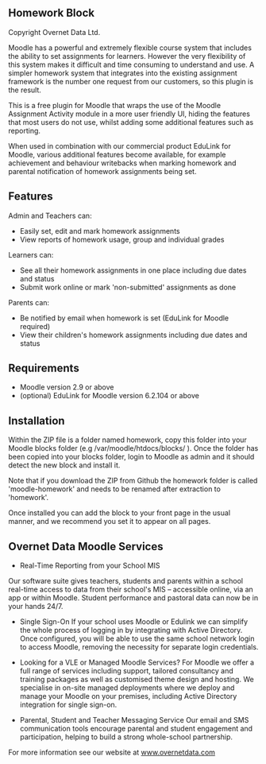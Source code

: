 Homework Block
--------------
Copyright Overnet Data Ltd.

Moodle has a powerful and extremely flexible course system that includes the 
ability to set assignments for learners. However the very flexibility of this 
system makes it difficult and time consuming to understand and use. A simpler 
homework system that integrates into the existing assignment framework is the 
number one request from our customers, so this plugin is the result.

This is a free plugin for Moodle that wraps the use of the Moodle Assignment 
Activity module in a more user friendly UI, hiding the features that most users
do not use, whilst adding some additional features such as reporting. 

When used in combination with our commercial product EduLink for Moodle, various
additional features become available, for example achievement and behaviour 
writebacks when marking homework and parental notification of homework 
assignments being set.

Features
--------

Admin and Teachers can:

* Easily set, edit and mark homework assignments
* View reports of homework usage, group and individual grades

Learners can:

* See all their homework assignments in one place including due dates and status
* Submit work online or mark 'non-submitted' assignments as done

Parents can:

* Be notified by email when homework is set (EduLink for Moodle required)
* View their children's homework assignments including due dates and status

Requirements
------------

* Moodle version 2.9 or above
* (optional) EduLink for Moodle version 6.2.104 or above

Installation
------------

Within the ZIP file is a folder named homework, copy this folder into
your Moodle blocks folder (e.g /var/moodle/htdocs/blocks/ ). Once the folder
has been copied into your blocks folder, login to Moodle as admin and it should
detect the new block and install it.

Note that if you download the ZIP from Github the homework folder is called
'moodle-homework' and needs to be renamed after extraction to 'homework'.

Once installed you can add the block to your front page in the usual manner,
and we recommend you set it to appear on all pages.


Overnet Data Moodle Services
----------------------------

* Real-Time Reporting from your School MIS

Our software suite gives teachers, students and parents within a school 
real-time access to data from their school's MIS – accessible online, via an app
or within Moodle. Student performance and pastoral data can now be in your hands
24/7.
 
* Single Sign-On
If your school uses Moodle or Edulink we can simplify the whole process of 
logging in by integrating with Active Directory. Once configured, you will be 
able to use the same school network login to access Moodle, removing the 
necessity for separate login credentials.

* Looking for a VLE or Managed Moodle Services?
For Moodle we offer a full range of services including support, tailored 
consultancy and training packages as well as customised theme design and 
hosting. We specialise in on-site managed deployments where we deploy and manage
your Moodle on your premises, including Active Directory integration for 
single sign-on. 
 
* Parental, Student and Teacher Messaging Service
Our email and SMS communication tools encourage parental and student engagement
and participation, helping to build a strong whole-school partnership.

For more information see our website at www.overnetdata.com